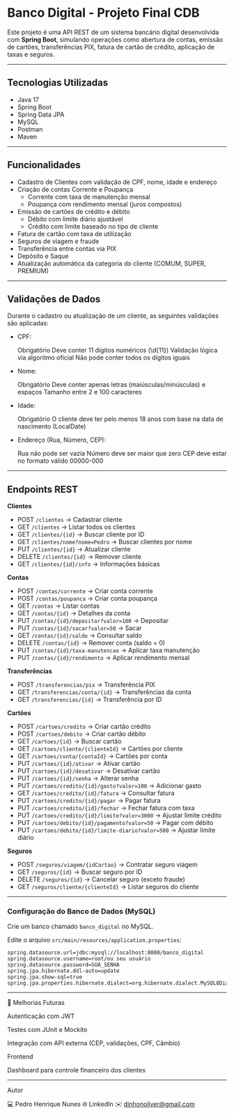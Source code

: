 # Banco Digital - Projeto Final CDB

Este projeto é uma API REST de um sistema bancário digital desenvolvida com **Spring Boot**, simulando operações como abertura de contas, emissão de cartões, transferências PIX, fatura de cartão de crédito, aplicação de taxas e seguros.

---

## Tecnologias Utilizadas

- Java 17
- Spring Boot
- Spring Data JPA
- MySQL
- Postman
- Maven

---

## Funcionalidades

- Cadastro de Clientes com validação de CPF, nome, idade e endereço
- Criação de contas Corrente e Poupança  
  - Corrente com taxa de manutenção mensal  
  - Poupança com rendimento mensal (juros compostos)
- Emissão de cartões de crédito e débito  
  - Débito com limite diário ajustável  
  - Crédito com limite baseado no tipo de cliente
- Fatura de cartão com taxa de utilização
- Seguros de viagem e fraude
- Transferência entre contas via PIX
- Depósito e Saque
- Atualização automática da categoria do cliente (COMUM, SUPER, PREMIUM)

---

## Validações de Dados

Durante o cadastro ou atualização de um cliente, as seguintes validações são aplicadas:

- CPF:
  
  Obrigatório
  Deve conter 11 dígitos numéricos (\\d{11})
  Validação lógica via algoritmo oficial
  Não pode conter todos os dígitos iguais

- Nome:
  
  Obrigatório
  Deve conter apenas letras (maiúsculas/minúsculas) e espaços
  Tamanho entre 2 e 100 caracteres

- Idade:

  Obrigatório
  O cliente deve ter pelo menos 18 anos com base na data de nascimento (LocalDate)

- Endereço (Rua, Número, CEP):

  Rua não pode ser vazia
  Número deve ser maior que zero
  CEP deve estar no formato válido 00000-000

---

## Endpoints REST

**Clientes**
- POST    `/clientes`                           → Cadastrar cliente  
- GET     `/clientes`                           → Listar todos os clientes  
- GET     `/clientes/{id}`                      → Buscar cliente por ID  
- GET     `/clientes/nome?nome=Pedro`           → Buscar clientes por nome  
- PUT     `/clientes/{id}`                      → Atualizar cliente  
- DELETE  `/clientes/{id}`                      → Remover cliente  
- GET     `/clientes/{id}/info`                 → Informações básicas  

**Contas**
- POST    `/contas/corrente`                    → Criar conta corrente  
- POST    `/contas/poupanca`                    → Criar conta poupança  
- GET     `/contas`                             → Listar contas  
- GET     `/contas/{id}`                        → Detalhes da conta  
- PUT     `/contas/{id}/depositar?valor=100`    → Depositar  
- PUT     `/contas/{id}/sacar?valor=50`         → Sacar  
- GET     `/contas/{id}/saldo`                  → Consultar saldo  
- DELETE  `/contas/{id}`                        → Remover conta (saldo = 0)  
- PUT     `/contas/{id}/taxa-manutencao`        → Aplicar taxa manutenção  
- PUT     `/contas/{id}/rendimento`             → Aplicar rendimento mensal  

**Transferências**
- POST    `/transferencias/pix`                 → Transferência PIX  
- GET     `/transferencias/conta/{id}`          → Transferências da conta  
- GET     `/transferencias/{id}`                → Transferência por ID  

**Cartões**
- POST    `/cartoes/credito`                    → Criar cartão crédito  
- POST    `/cartoes/debito`                     → Criar cartão débito  
- GET     `/cartoes/{id}`                       → Buscar cartão  
- GET     `/cartoes/cliente/{clienteId}`        → Cartões por cliente  
- GET     `/cartoes/conta/{contaId}`            → Cartões por conta  
- PUT     `/cartoes/{id}/ativar`                → Ativar cartão  
- PUT     `/cartoes/{id}/desativar`             → Desativar cartão  
- PUT     `/cartoes/{id}/senha`                 → Alterar senha  
- PUT     `/cartoes/credito/{id}/gasto?valor=100`   → Adicionar gasto  
- GET     `/cartoes/credito/{id}/fatura`        → Consultar fatura  
- PUT     `/cartoes/credito/{id}/pagar`         → Pagar fatura  
- PUT     `/cartoes/credito/{id}/fechar`        → Fechar fatura com taxa  
- PUT     `/cartoes/credito/{id}/limite?valor=3000` → Ajustar limite crédito  
- PUT     `/cartoes/debito/{id}/pagamento?valor=50` → Pagar com débito  
- PUT     `/cartoes/debito/{id}/limite-diario?valor=500` → Ajustar limite diário  

**Seguros**
- POST    `/seguros/viagem/{idCartao}`          → Contratar seguro viagem    
- GET     `/seguros/{id}`                       → Buscar seguro por ID  
- DELETE  `/seguros/{id}`                       → Cancelar seguro (exceto fraude)  
- GET     `/seguros/cliente/{clienteId}`        → Listar seguros do cliente  


---

### Configuração do Banco de Dados (MySQL)

Crie um banco chamado `banco_digital` no MySQL.

Edite o arquivo `src/main/resources/application.properties`:

```properties
spring.datasource.url=jdbc:mysql://localhost:8080/banco_digital
spring.datasource.username=root/ou seu usuário
spring.datasource.password=SUA_SENHA
spring.jpa.hibernate.ddl-auto=update
spring.jpa.show-sql=true
spring.jpa.properties.hibernate.dialect=org.hibernate.dialect.MySQL8Dialect

```
---

📌 Melhorias Futuras

Autenticação com JWT

Testes com JUnit e Mockito

Integração com API externa (CEP, validações, CPF, Câmbio)

Frontend

Dashboard para controle financeiro dos clientes



---

Autor

💻 Pedro Henrique Nunes
🌐 LinkedIn
✉️ dinhonoliver@gmail.com

